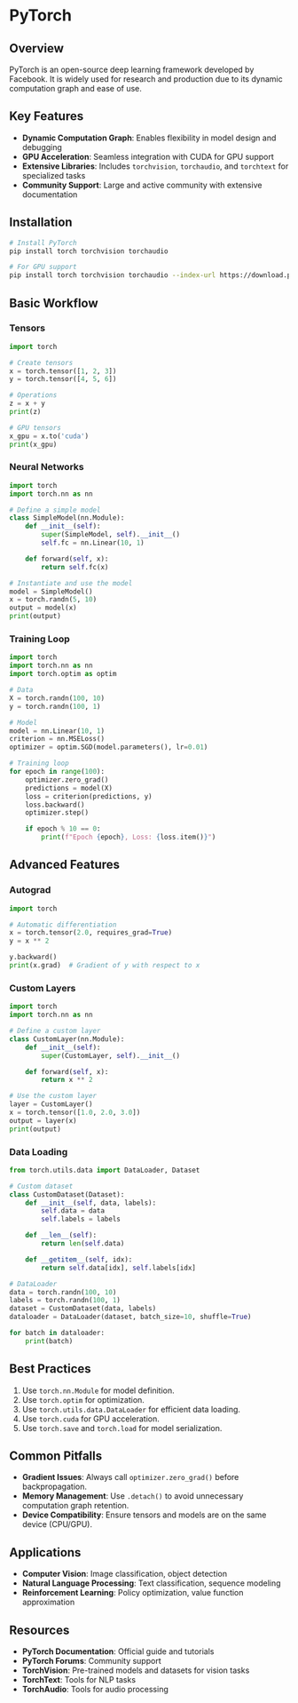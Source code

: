 # PyTorch

## Overview
PyTorch is an open-source deep learning framework developed by Facebook. It is widely used for research and production due to its dynamic computation graph and ease of use.

## Key Features
- **Dynamic Computation Graph**: Enables flexibility in model design and debugging
- **GPU Acceleration**: Seamless integration with CUDA for GPU support
- **Extensive Libraries**: Includes `torchvision`, `torchaudio`, and `torchtext` for specialized tasks
- **Community Support**: Large and active community with extensive documentation

## Installation
```bash
# Install PyTorch
pip install torch torchvision torchaudio

# For GPU support
pip install torch torchvision torchaudio --index-url https://download.pytorch.org/whl/cu118
```

## Basic Workflow

### Tensors
```python
import torch

# Create tensors
x = torch.tensor([1, 2, 3])
y = torch.tensor([4, 5, 6])

# Operations
z = x + y
print(z)

# GPU tensors
x_gpu = x.to('cuda')
print(x_gpu)
```

### Neural Networks
```python
import torch
import torch.nn as nn

# Define a simple model
class SimpleModel(nn.Module):
    def __init__(self):
        super(SimpleModel, self).__init__()
        self.fc = nn.Linear(10, 1)

    def forward(self, x):
        return self.fc(x)

# Instantiate and use the model
model = SimpleModel()
x = torch.randn(5, 10)
output = model(x)
print(output)
```

### Training Loop
```python
import torch
import torch.nn as nn
import torch.optim as optim

# Data
X = torch.randn(100, 10)
y = torch.randn(100, 1)

# Model
model = nn.Linear(10, 1)
criterion = nn.MSELoss()
optimizer = optim.SGD(model.parameters(), lr=0.01)

# Training loop
for epoch in range(100):
    optimizer.zero_grad()
    predictions = model(X)
    loss = criterion(predictions, y)
    loss.backward()
    optimizer.step()

    if epoch % 10 == 0:
        print(f"Epoch {epoch}, Loss: {loss.item()}")
```

## Advanced Features

### Autograd
```python
import torch

# Automatic differentiation
x = torch.tensor(2.0, requires_grad=True)
y = x ** 2

y.backward()
print(x.grad)  # Gradient of y with respect to x
```

### Custom Layers
```python
import torch
import torch.nn as nn

# Define a custom layer
class CustomLayer(nn.Module):
    def __init__(self):
        super(CustomLayer, self).__init__()

    def forward(self, x):
        return x ** 2

# Use the custom layer
layer = CustomLayer()
x = torch.tensor([1.0, 2.0, 3.0])
output = layer(x)
print(output)
```

### Data Loading
```python
from torch.utils.data import DataLoader, Dataset

# Custom dataset
class CustomDataset(Dataset):
    def __init__(self, data, labels):
        self.data = data
        self.labels = labels

    def __len__(self):
        return len(self.data)

    def __getitem__(self, idx):
        return self.data[idx], self.labels[idx]

# DataLoader
data = torch.randn(100, 10)
labels = torch.randn(100, 1)
dataset = CustomDataset(data, labels)
dataloader = DataLoader(dataset, batch_size=10, shuffle=True)

for batch in dataloader:
    print(batch)
```

## Best Practices
1. Use `torch.nn.Module` for model definition.
2. Use `torch.optim` for optimization.
3. Use `torch.utils.data.DataLoader` for efficient data loading.
4. Use `torch.cuda` for GPU acceleration.
5. Use `torch.save` and `torch.load` for model serialization.

## Common Pitfalls
- **Gradient Issues**: Always call `optimizer.zero_grad()` before backpropagation.
- **Memory Management**: Use `.detach()` to avoid unnecessary computation graph retention.
- **Device Compatibility**: Ensure tensors and models are on the same device (CPU/GPU).

## Applications
- **Computer Vision**: Image classification, object detection
- **Natural Language Processing**: Text classification, sequence modeling
- **Reinforcement Learning**: Policy optimization, value function approximation

## Resources
- **PyTorch Documentation**: Official guide and tutorials
- **PyTorch Forums**: Community support
- **TorchVision**: Pre-trained models and datasets for vision tasks
- **TorchText**: Tools for NLP tasks
- **TorchAudio**: Tools for audio processing
